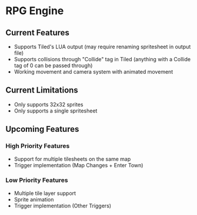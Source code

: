 RPG Engine
=====
Current Features
-----
- Supports Tiled's LUA output (may require renaming spritesheet in output file)
- Supports collisions through "Collide" tag in Tiled (anything with a Collide tag of 0 can be passed through)
- Working movement and camera system with animated movement

Current Limitations
-----
- Only supports 32x32 sprites
- Only supports a single spritesheet

Upcoming Features
-----
### High Priority Features
- Support for multiple tilesheets on the same map
- Trigger implementation (Map Changes + Enter Town)

### Low Priority Features
- Multiple tile layer support
- Sprite animation
- Trigger implementation (Other Triggers)

